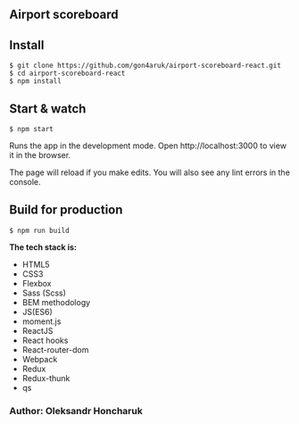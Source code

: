 ## Airport scoreboard

## Install

    $ git clone https://github.com/gon4aruk/airport-scoreboard-react.git
    $ cd airport-scoreboard-react
    $ npm install

## Start & watch

    $ npm start
    
Runs the app in the development mode.
Open http://localhost:3000 to view it in the browser.

The page will reload if you make edits.
You will also see any lint errors in the console.

## Build for production

    $ npm run build

**The tech stack is:**

- HTML5
- CSS3
- Flexbox
- Sass (Scss)
- BEM methodology
- JS(ES6)
- moment.js
- ReactJS
- React hooks
- React-router-dom
- Webpack
- Redux
- Redux-thunk
- qs

### Author: Oleksandr Honcharuk

